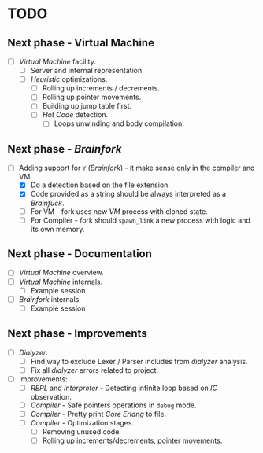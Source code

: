 # TODO

## Next phase - Virtual Machine

- [ ] *Virtual Machine* facility.
  - [ ] Server and internal representation.
  - [ ] *Heuristic* optimizations.
    - [ ] Rolling up increments / decrements.
    - [ ] Rolling up pointer movements.
    - [ ] Building up jump table first.
    - [ ] *Hot Code* detection.
      - [ ] Loops unwinding and body compilation.

## Next phase - *Brainfork*

- [ ] Adding support for `Y` (*Brainfork*) - it make sense only in the compiler and VM.
  - [x] Do a detection based on the file extension.
  - [x] Code provided as a string should be always interpreted as a *Brainfuck*.
  - [ ] For VM - fork uses new *VM* process with cloned state.
  - [ ] For Compiler - fork should `spawn_link` a new process with logic and its own memory.

## Next phase - Documentation

- [ ] *Virtual Machine* overview.
- [ ] *Virtual Machine* internals.
  - [ ] Example session
- [ ] *Brainfork* internals.
  - [ ] Example session

## Next phase - Improvements

- [ ] *Dialyzer*:
  - [ ] Find way to exclude Lexer / Parser includes from *dialyzer* analysis.
  - [ ] Fix all *dialyzer* errors related to project.
- [ ] Improvements:
  - [ ] *REPL* and *Interpreter* - Detecting infinite loop based on *IC* observation.
  - [ ] *Compiler* - Safe pointers operations in `debug` mode.
  - [ ] *Compiler* - Pretty print *Core Erlang* to file.
  - [ ] *Compiler* - Optimization stages.
    - [ ] Removing unused code.
    - [ ] Rolling up increments/decrements, pointer movements.
